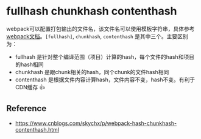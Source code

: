 # fullhash  chunkhash  contenthash

webpack可以配置打包输出的文件名，该文件名可以使用模板字符串，具体参考[webpack文档](https://webpack.js.org/configuration/output/#template-strings)。`[fullhash]`, `chunkhash`, `contenthash` 是其中三个。主要区别为：

* fullhash 是针对整个编译范围（项目）计算的hash，每个文件的hash和项目的hash相同
* chunkhash 是跟chunk相关的hash，同个chunk的文件hash相同
* contenthash 是根据文件内容计算hash，文件内容不变，hash不变。有利于CDN缓存 :+1:

## Reference

* https://www.cnblogs.com/skychx/p/webpack-hash-chunkhash-contenthash.html

